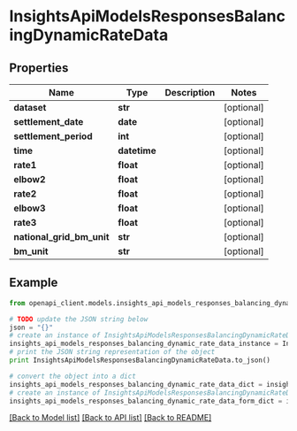# InsightsApiModelsResponsesBalancingDynamicRateData


## Properties
Name | Type | Description | Notes
------------ | ------------- | ------------- | -------------
**dataset** | **str** |  | [optional] 
**settlement_date** | **date** |  | [optional] 
**settlement_period** | **int** |  | [optional] 
**time** | **datetime** |  | [optional] 
**rate1** | **float** |  | [optional] 
**elbow2** | **float** |  | [optional] 
**rate2** | **float** |  | [optional] 
**elbow3** | **float** |  | [optional] 
**rate3** | **float** |  | [optional] 
**national_grid_bm_unit** | **str** |  | [optional] 
**bm_unit** | **str** |  | [optional] 

## Example

```python
from openapi_client.models.insights_api_models_responses_balancing_dynamic_rate_data import InsightsApiModelsResponsesBalancingDynamicRateData

# TODO update the JSON string below
json = "{}"
# create an instance of InsightsApiModelsResponsesBalancingDynamicRateData from a JSON string
insights_api_models_responses_balancing_dynamic_rate_data_instance = InsightsApiModelsResponsesBalancingDynamicRateData.from_json(json)
# print the JSON string representation of the object
print InsightsApiModelsResponsesBalancingDynamicRateData.to_json()

# convert the object into a dict
insights_api_models_responses_balancing_dynamic_rate_data_dict = insights_api_models_responses_balancing_dynamic_rate_data_instance.to_dict()
# create an instance of InsightsApiModelsResponsesBalancingDynamicRateData from a dict
insights_api_models_responses_balancing_dynamic_rate_data_form_dict = insights_api_models_responses_balancing_dynamic_rate_data.from_dict(insights_api_models_responses_balancing_dynamic_rate_data_dict)
```
[[Back to Model list]](../README.md#documentation-for-models) [[Back to API list]](../README.md#documentation-for-api-endpoints) [[Back to README]](../README.md)


